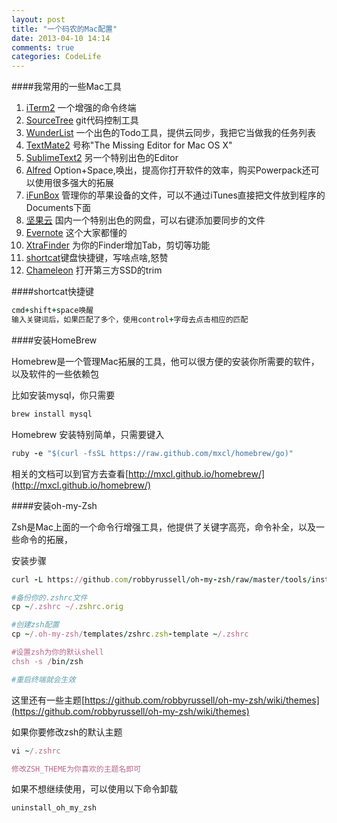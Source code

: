 ```yaml
---
layout: post
title: "一个码农的Mac配置"
date: 2013-04-10 14:14
comments: true
categories: CodeLife
---
```



####我常用的一些Mac工具

1. [iTerm2](http://www.iterm2.com/) 一个增强的命令终端
2. [SourceTree](http://www.sourcetreeapp.com/) git代码控制工具
3. [WunderList](https://www.wunderlist.com/) 一个出色的Todo工具，提供云同步，我把它当做我的任务列表
4. [TextMate2](https://github.com/textmate/textmate/tags) 号称"The Missing Editor for Mac OS X"
5. [SublimeText2](http://www.sublimetext.com/2) 另一个特别出色的Editor
6. [Alfred](http://www.alfredapp.com/) Option+Space,唤出，提高你打开软件的效率，购买Powerpack还可以使用很多强大的拓展
7. [iFunBox](http://www.i-funbox.com/) 管理你的苹果设备的文件，可以不通过iTunes直接把文件放到程序的Documents下面
8. [坚果云](https://jianguoyun.com/) 国内一个特别出色的网盘，可以右键添加要同步的文件
9. [Evernote](http://evernote.com/) 这个大家都懂的
10. [XtraFinder](http://www.trankynam.com/xtrafinder/) 为你的Finder增加Tab，剪切等功能
11. [shortcat](http://shortcatapp.com/)键盘快捷键，写啥点啥,怒赞
12. [Chameleon](http://chameleon.alessandroboschini.com/) 打开第三方SSD的trim

####shortcat快捷键
```ruby
cmd+shift+space唤醒
输入关键词后，如果匹配了多个，使用control+字母去点击相应的匹配
```


####安装HomeBrew

Homebrew是一个管理Mac拓展的工具，他可以很方便的安装你所需要的软件，以及软件的一些依赖包

比如安装mysql，你只需要

```ruby
brew install mysql	
```
Homebrew 安装特别简单，只需要键入

```ruby
ruby -e "$(curl -fsSL https://raw.github.com/mxcl/homebrew/go)"
```

相关的文档可以到官方去查看[http://mxcl.github.io/homebrew/](http://mxcl.github.io/homebrew/)


####安装oh-my-Zsh

Zsh是Mac上面的一个命令行增强工具，他提供了关键字高亮，命令补全，以及一些命令的拓展，


安装步骤
```ruby
curl -L https://github.com/robbyrussell/oh-my-zsh/raw/master/tools/install.sh | sh

#备份你的.zshrc文件
cp ~/.zshrc ~/.zshrc.orig

#创建zsh配置
cp ~/.oh-my-zsh/templates/zshrc.zsh-template ~/.zshrc

#设置zsh为你的默认shell
chsh -s /bin/zsh

#重启终端就会生效
```

这里还有一些主题[https://github.com/robbyrussell/oh-my-zsh/wiki/themes](https://github.com/robbyrussell/oh-my-zsh/wiki/themes)

如果你要修改zsh的默认主题
```ruby
vi ~/.zshrc

修改ZSH_THEME为你喜欢的主题名即可
```


如果不想继续使用，可以使用以下命令卸载
```ruby
uninstall_oh_my_zsh
```
